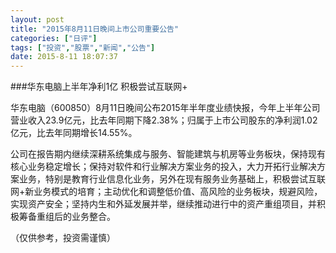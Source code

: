 ```yaml
---
layout: post
title: "2015年8月11日晚间上市公司重要公告"
categories: ["日评"]
tags: ["投资","股票","新闻","公告"]
date: 2015-8-11 18:07:37
---
```

###华东电脑上半年净利1亿 积极尝试互联网+

华东电脑（600850）8月11日晚间公布2015年半年度业绩快报，今年上半年公司营业收入23.9亿元，比去年同期下降2.38%；归属于上市公司股东的净利润1.02亿元，比去年同期增长14.55%。

公司在报告期内继续深耕系统集成与服务、智能建筑与机房等业务板块，保持现有核心业务稳定增长；保持对软件和行业解决方案业务的投入，大力开拓行业解决方案业务，特别是教育行业信息化业务，另外在现有服务业务基础上，积极尝试互联网+新业务模式的培育；主动优化和调整低价值、高风险的业务板块，规避风险，实现资产安全；坚持内生和外延发展并举，继续推动进行中的资产重组项目，并积极筹备重组后的业务整合。

（仅供参考，投资需谨慎）
